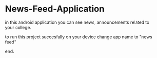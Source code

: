 # News-Feed-Application
in this android application you can see news, announcements related to your college.

to run this project succesfully on your device change app name to "news feed"

end.
